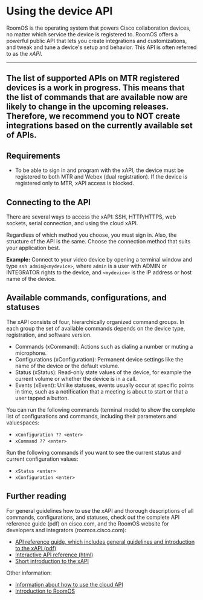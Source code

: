 # Using the device API

RoomOS is the operating system that powers Cisco collaboration devices, no matter which service the device is registered to. RoomOS offers a powerful public API that lets you create integrations and customizations, and tweak and tune a device's setup and behavior. This API is often referred to as the _xAPI_.

---
The list of supported APIs on MTR registered devices is a work in progress. This means that the list of commands that are available now are likely to change in the upcoming releases. Therefore, we recommend you to NOT create integrations based on the currently available set of APIs.
---

## Requirements
* To be able to sign in and program with the xAPI, the device must be registered to both MTR and Webex (dual registration). If the device is registered only to MTR, xAPI access is blocked.

## Connecting to the API
There are several ways to access the xAPI: SSH, HTTP/HTTPS, web sockets, serial connection, and using the cloud xAPI.

Regardless of which method you choose, you must sign in. Also, the structure of the API is the same. Choose the connection method that suits your application best.

**Example:** Connect to your video device by opening a terminal window and type `ssh admin@<mydevice>`, where `admin` is a user with ADMIN or INTEGRATOR rights to the device, and `<mydevice>` is the IP address or host name of the device.

## Available commands, configurations, and statuses
The xAPI consists of four, hierarchically organized command groups. In each group the set of available commands depends on the device type, registration, and software version.

* Commands (xCommand): Actions such as dialing a number or muting a microphone.
* Configurations (xConfiguration): Permanent device settings like the name of the device or the default volume.
* Status (xStatus): Read-only state values of the device, for example the current volume or whether the device is in a call.
* Events (xEvent): Unlike statuses, events usually occur at specific points in time, such as a notification that a meeting is about to start or that a user tapped a button.

You can run the following commands (terminal mode) to show the complete list of configurations and commands, including their parameters and valuespaces:
* `xConfiguration ?? <enter>` 
* `xCommand ?? <enter>`

Run the following commands if you want to see the current status and current configuration values:
*	`xStatus <enter>`
*	`xConfiguration <enter>`

## Further reading
For general guidelines how to use the xAPI and thorough descriptions of all commands, configurations, and statuses, check out the complete API reference guide (pdf) on cisco.com, and the RoomOS website for developers and integrators (roomos.cisco.com):
* [API reference guide, which includes general guidelines and introduction to the xAPI (pdf)]( https://www.cisco.com/c/en/us/support/collaboration-endpoints/spark-room-kit-series/products-command-reference-list.html)
* [Interactive API reference (html)](https://roomos.cisco.com/xapi)
* [Short introduction to the xAPI](https://roomos.cisco.com/doc/TechDocs/xAPI)

Other information:
* [Information about how to use the cloud API](https://developer.webex.com/docs/api/guides/device-developers-guide)
* [Introduction to RoomOS](https://roomos.cisco.com/doc/TechDocs/Introduction)
